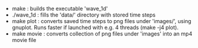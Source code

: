 * make       : builds the executable 'wave_1d'
* ./wave\_1d : fills the 'data/' directory with stored time steps
* make plot  : converts saved time steps to png files under 'images/', using gnuplot. Runs faster if launched with e.g. 4 threads (make -j4 plot).
* make movie : converts collection of png files under 'images' into an mp4 movie file

